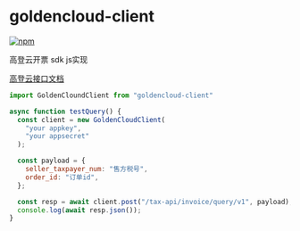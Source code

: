 # goldencloud-client

[![npm](https://img.shields.io/npm/v/fat32mk)](https://www.npmjs.com/package/fat32mk)

高登云开票 sdk js实现

[高登云接口文档](https://docs.gc365.com/%E4%BA%91%E5%BC%80%E7%A5%A8/%E4%BA%A7%E5%93%81%E4%BB%8B%E7%BB%8D/%E4%BA%A7%E5%93%81%E6%A6%82%E8%BF%B0.html)

``` js
import GoldenCloundClient from "goldencloud-client"

async function testQuery() {
  const client = new GoldenCloudClient(
    "your appkey",
    "your appsecret"
  );

  const payload = {
    seller_taxpayer_num: "售方税号",
    order_id: "订单id",
  };

  const resp = await client.post("/tax-api/invoice/query/v1", payload);
  console.log(await resp.json());
}
```
